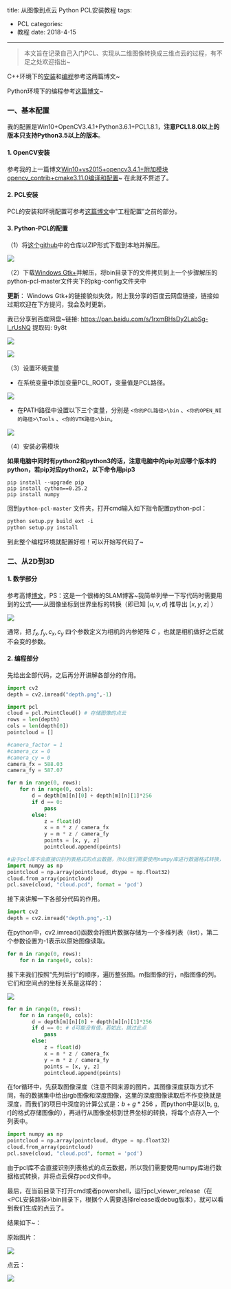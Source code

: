 title: 从图像到点云 Python PCL安装教程
tags: 
  - PCL
categories: 
  - 教程
date: 2018-4-15
---
> 本文旨在记录自己入门PCL、实现从二维图像转换成三维点云的过程，有不足之处欢迎指出~

<!--more-->

C++环境下的[安装](https://blog.csdn.net/gurenyigu/article/details/78773395)和[编程](http://www.cnblogs.com/gaoxiang12/p/4652478.html)参考这两篇博文~

Python环境下的编程参考[这篇博文](http://www.rosclub.cn/post-682.html)~

### 一、基本配置

我的配置是Win10+OpenCV3.4.1+Python3.6.1+PCL1.8.1，**注意PCL1.8.0以上的版本只支持Python3.5以上的版本**。

#### 1. OpenCV安装

参考我的上一篇博文[Win10+vs2015+opencv3.4.1+附加模块opencv_contrib+cmake3.11.0编译和配置](https://elody-07.github.io/opencv3.4.1+contrib+cmake3.11.0/#2-opencv3-4-1)~ 在此就不赘述了。

#### 2. PCL安装

PCL的安装和环境配置可参考[这篇博文](https://blog.csdn.net/gurenyigu/article/details/78773395)中"工程配置”之前的部分。 

#### 3. Python-PCL的配置

（1）将[这个github](https://github.com/strawlab/python-pcl)中的仓库以ZIP形式下载到本地并解压。

![](https://ws1.sinaimg.cn/large/006lJSqNly1fqdjg8qqd7j311y0hndiy.jpg)

（2）下载[Windows Gtk+](http://win32builder.gnome.org/)并解压，将bin目录下的文件拷贝到上一个步骤解压的python-pcl-master文件夹下的pkg-config文件夹中

**更新**： Windows Gtk+的链接貌似失效，附上我分享的百度云网盘链接，链接如过期欢迎在下方提问，我会及时更新。

我已分享到百度网盘~链接: <https://pan.baidu.com/s/1rxmBHsDy2LabSg-l_rUsNQ> 提取码: 9y8t

![](https://ws1.sinaimg.cn/large/006lJSqNly1fqdjinnlzaj30lu0e4403.jpg)

![](https://ws1.sinaimg.cn/large/006lJSqNly1fqdjllw1plj30ns0dy75q.jpg)

（3）设置环境变量

- 在系统变量中添加变量PCL_ROOT，变量值是PCL路径。

![](https://ws1.sinaimg.cn/large/006lJSqNly1fqdjpjm4y9j30ge07hdg1.jpg)

- 在PATH路径中设置以下三个变量，分别是 `<你的PCL路径>\bin` 、`<你的OPEN_NI的路径>\Tools` 、`<你的VTK路径>\bin`。

![](https://ws1.sinaimg.cn/large/006lJSqNly1fqdjsspjifj30ek0fn3zc.jpg)

（4）安装必需模块

**如果电脑中同时有python2和python3的话，注意电脑中的pip对应哪个版本的python，若pip对应python2，以下命令用pip3**

```
pip install --upgrade pip
pip install cython==0.25.2
pip install numpy
```

回到`python-pcl-master` 文件夹，打开cmd输入如下指令配置python-pcl：

```python
python setup.py build_ext -i
python setup.py install
```

到此整个编程环境就配置好啦！可以开始写代码了~

### 二、从2D到3D

#### 1. 数学部分

参考高博[博文](http://www.cnblogs.com/gaoxiang12/p/4652478.html)，PS：这是一个很棒的SLAM博客~我简单列举一下写代码时需要用到的公式——从图像坐标到世界坐标的转换（即已知 $[u,v,d]$ 推导出 $[x,y,z]$ ）

![](https://ws1.sinaimg.cn/large/006lJSqNly1fq4zhve69cj306804ngli.jpg)

通常，把 $f_x,f_y,c_x,c_y$ 四个参数定义为相机的内参矩阵 $C$ ，也就是相机做好之后就不会变的参数。

#### 2. 编程部分

先给出全部代码，之后再分开讲解各部分的作用。

```python
import cv2
depth = cv2.imread("depth.png",-1) 

import pcl
cloud = pcl.PointCloud() # 存储图像的点云
rows = len(depth)
cols = len(depth[0])
pointcloud = [] 

#camera_factor = 1
#camera_cx = 0
#camera_cy = 0
camera_fx = 588.03
camera_fy = 587.07

for m in range(0, rows):
    for n in range(0, cols):
        d = depth[m][n][0] + depth[m][n][1]*256
        if d == 0:
            pass
        else:
            z = float(d)
            x = n * z / camera_fx
            y = m * z / camera_fy
            points = [x, y, z]
            pointcloud.append(points)

#由于pcl库不会直接识别列表格式的点云数据，所以我们需要使用numpy库进行数据格式转换，并将点云保存pcd文件中。
import numpy as np
pointcloud = np.array(pointcloud, dtype = np.float32)
cloud.from_array(pointcloud)
pcl.save(cloud, "cloud.pcd", format = 'pcd')
```

接下来讲解一下各部分代码的作用。

```python
import cv2
depth = cv2.imread("depth.png",-1) 
```

在python中，cv2.imread()函数会将图片数据存储为一个多维列表（list），第二个参数设置为-1表示以原始图像读取。

```python
for m in range(0, rows):
    for n in range(0, cols):
```

接下来我们按照“先列后行”的顺序，遍历整张图。m指图像的行，n指图像的列。它们和空间点的坐标关系是这样的：

![](https://ws1.sinaimg.cn/large/006lJSqNly1fq5192o3z3j308w06i0sl.jpg)

```python
for m in range(0, rows):
    for n in range(0, cols):
        d = depth[m][n][0] + depth[m][n][1]*256
        if d == 0: # d可能没有值，若如此，跳过此点
            pass
        else:
            z = float(d)
            x = n * z / camera_fx
            y = m * z / camera_fy
            points = [x, y, z]
            pointcloud.append(points)
```

在for循环中，先获取图像深度（注意不同来源的图片，其图像深度获取方式不同，有的数据集中给出rgb图像和深度图像，这里的深度图像读取后不作变换就是深度，而我们的项目中深度的计算公式是：$b + g * 256$ ，而python中是以[b, g, r]的格式存储图像的），再进行从图像坐标到世界坐标的转换，将每个点存入一个列表中。

```python
import numpy as np
pointcloud = np.array(pointcloud, dtype = np.float32)
cloud.from_array(pointcloud)
pcl.save(cloud, "cloud.pcd", format = 'pcd')
```

由于pcl库不会直接识别列表格式的点云数据，所以我们需要使用numpy库进行数据格式转换，并将点云保存pcd文件中。

最后，在当前目录下打开cmd或者powershell，运行pcl_viewer_release（在<PCL安装路径>\bin目录下，根据个人需要选择release或debug版本），就可以看到我们生成的点云了。

结果如下~：

原始图片：

![](https://ws1.sinaimg.cn/large/006lJSqNly1fqdkgunczyj30hs0dcgml.jpg)

点云：

![](https://ws1.sinaimg.cn/large/006lJSqNly1fqdkmohefvj311y0kg7cj.jpg)


